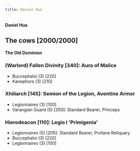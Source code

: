 ```yaml
---
title: Daniel Hua
---
```

#### Daniel Hua
## The cows  [2000/2000]

#### The Old Dominion

### (Warlord) Fallen Divinity [340]: Aura of Malice
* Buccephaloi (3) [220]
* Kanephors (3) [210]

### Xhiliarch [145]: Semion of the Legion, Aventine Armor
* Legionnaires (3) [100]
* Varangian Guard (5) [350]: Standard Bearer, Princeps

### Hierodeacon [110]: Legio I 'Primigenia'
* Legionnaires (5) [205]: Standard Bearer, Profane Reliquary
* Buccephaloi (3) [220]
* Legionnaires (3) [100]